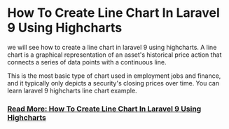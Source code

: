# How To Create Line Chart In Laravel 9 Using Highcharts

we will see how to create a line chart in laravel 9 using highcharts. A line chart is a graphical representation of an asset's historical price action that connects a series of data points with a continuous line.

This is the most basic type of chart used in employment jobs and finance, and it typically only depicts a security's closing prices over time. You can learn laravel 9 highcharts line chart example.

### [Read More: How To Create Line Chart In Laravel 9 Using Highcharts](https://websolutionstuff.com/post/how-to-create-line-chart-in-laravel-9-using-highcharts)
